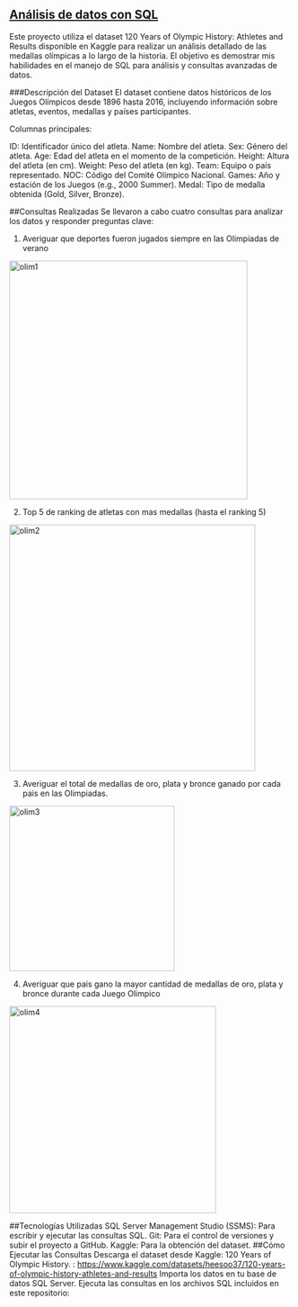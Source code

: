 <h2><u>Análisis de datos con SQL</u></h2>

Este proyecto utiliza el dataset 120 Years of Olympic History: Athletes and Results disponible en Kaggle para realizar un análisis detallado de las medallas olímpicas a lo largo de la historia. El objetivo es demostrar mis habilidades en el manejo de SQL para análisis y consultas avanzadas de datos.

###Descripción del Dataset
El dataset contiene datos históricos de los Juegos Olímpicos desde 1896 hasta 2016, incluyendo información sobre atletas, eventos, medallas y países participantes.

Columnas principales:

ID: Identificador único del atleta.
Name: Nombre del atleta.
Sex: Género del atleta.
Age: Edad del atleta en el momento de la competición.
Height: Altura del atleta (en cm).
Weight: Peso del atleta (en kg).
Team: Equipo o país representado.
NOC: Código del Comité Olímpico Nacional.
Games: Año y estación de los Juegos (e.g., 2000 Summer).
Medal: Tipo de medalla obtenida (Gold, Silver, Bronze).

##Consultas Realizadas
Se llevaron a cabo cuatro consultas para analizar los datos y responder preguntas clave:

1. Averiguar que deportes fueron jugados siempre en las Olimpiadas de verano
<img width="424" alt="olim1" src="https://github.com/user-attachments/assets/154e75e7-38af-43e1-89f0-a9a685d2349b">

2. Top 5 de ranking de atletas con mas medallas (hasta el ranking 5)
<img width="438" alt="olim2" src="https://github.com/user-attachments/assets/3b5a8e07-070f-4c4c-a07a-3db99c35f778">

3. Averiguar el total de medallas de oro, plata y bronce ganado por cada pais en las Olimpiadas.
<img width="294" alt="olim3" src="https://github.com/user-attachments/assets/bae7cb23-ea05-46c3-aca9-146931d7a612">

4. Averiguar que pais gano la mayor cantidad de medallas de oro, plata y bronce durante cada Juego Olimpico

<img width="368" alt="olim4" src="https://github.com/user-attachments/assets/04dbb111-c021-46ba-82d2-15d8e7598eb8">

##Tecnologías Utilizadas
SQL Server Management Studio (SSMS): Para escribir y ejecutar las consultas SQL.
Git: Para el control de versiones y subir el proyecto a GitHub.
Kaggle: Para la obtención del dataset.
##Cómo Ejecutar las Consultas
Descarga el dataset desde Kaggle: 120 Years of Olympic History. : https://www.kaggle.com/datasets/heesoo37/120-years-of-olympic-history-athletes-and-results
Importa los datos en tu base de datos SQL Server.
Ejecuta las consultas en los archivos SQL incluidos en este repositorio:
